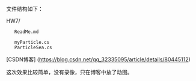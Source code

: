 
文件结构如下：

HW7/
       
       ReadMe.md
       
       myParticle.cs
       ParticleSea.cs
       

              
[CSDN博客]
(https://blog.csdn.net/qq_32335095/article/details/80445112)

这次效果比较简单，没有录像，只在博客中放了动图。     

